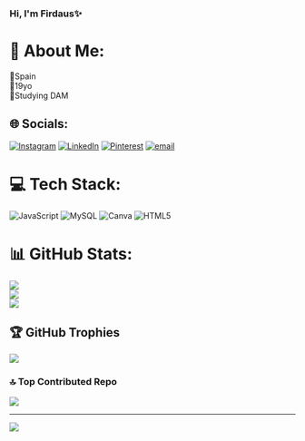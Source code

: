 ### Hi, I'm Firdaus✨

# 💫 About Me:
📍Spain<br>💮19yo<br>📕Studying DAM


## 🌐 Socials:
[![Instagram](https://img.shields.io/badge/Instagram-%23E4405F.svg?logo=Instagram&logoColor=white)](https://instagram.com/V_0_N_09) [![LinkedIn](https://img.shields.io/badge/LinkedIn-%230077B5.svg?logo=linkedin&logoColor=white)](https://linkedin.com/in/firdaus-abouhafsse-mehamed-510159357/) [![Pinterest](https://img.shields.io/badge/Pinterest-%23E60023.svg?logo=Pinterest&logoColor=white)](https://pinterest.com/firdauschikita1) [![email](https://img.shields.io/badge/Email-D14836?logo=gmail&logoColor=white)](mailto:firdausabomeh) 

# 💻 Tech Stack:
![JavaScript](https://img.shields.io/badge/javascript-%23323330.svg?style=for-the-badge&logo=javascript&logoColor=%23F7DF1E) ![MySQL](https://img.shields.io/badge/mysql-4479A1.svg?style=for-the-badge&logo=mysql&logoColor=white) ![Canva](https://img.shields.io/badge/Canva-%2300C4CC.svg?style=for-the-badge&logo=Canva&logoColor=white) ![HTML5](https://img.shields.io/badge/html5-%23E34F26.svg?style=for-the-badge&logo=html5&logoColor=white)
# 📊 GitHub Stats:
![](https://github-readme-stats.vercel.app/api?username=OLEOLE707&theme=rose&hide_border=false&include_all_commits=false&count_private=false)<br/>
![](https://nirzak-streak-stats.vercel.app/?user=OLEOLE707&theme=rose&hide_border=false)<br/>
![](https://github-readme-stats.vercel.app/api/top-langs/?username=OLEOLE707&theme=dark&hide_border=false&include_all_commits=false&count_private=false&layout=compact)

## 🏆 GitHub Trophies
![](https://github-profile-trophy.vercel.app/?username=OLEOLE707&theme=rose&no-frame=false&no-bg=true&margin-w=4)

### 🔝 Top Contributed Repo
![](https://github-contributor-stats.vercel.app/api?username=OLEOLE707&limit=5&theme=rose&combine_all_yearly_contributions=true)

---
[![](https://visitcount.itsvg.in/api?id=OLEOLE707&icon=0&color=0)](https://visitcount.itsvg.in)

<!-- Proudly created with GPRM ( https://gprm.itsvg.in ) -->


